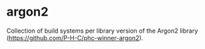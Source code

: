 # argon2
Collection of build systems per library version of the Argon2 library (https://github.com/P-H-C/phc-winner-argon2).
